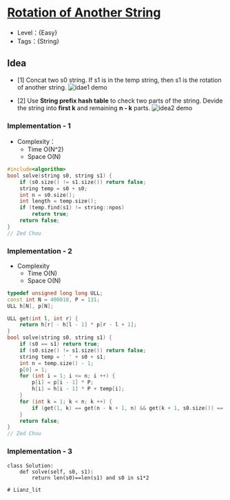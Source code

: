 # [Rotation of Another String](https://binarysearch.com/problems/Rotation-of-Another-String)

- Level：{Easy}
- Tags：{String}

## Idea

- [1] Concat two s0 string. If s1 is in the temp string, then s1 is the rotation of another string.
![idae1 demo](https://pic.imgdb.cn/item/6271e55909475431293059af.jpg)

- [2] Use **String prefix hash table** to check two parts of the string. Devide the string into **first k** and remaining **n - k** parts.
![idea2 demo](https://pic.imgdb.cn/item/6271eafb09475431293cc776.jpg)


### Implementation - 1

- Complexity：
  - Time O(N^2)
  - Space O(N)

``` c++
#include<algorithm> 
bool solve(string s0, string s1) {
    if (s0.size() != s1.size()) return false;
    string temp = s0 + s0;
    int n = s0.size();
    int length = temp.size();
    if (temp.find(s1) != string::npos)
        return true;
    return false;
}
// Zed Chou
```

### Implementation - 2

- Complexity
  - Time O(N)
  - Space O(N)
```c++
typedef unsigned long long ULL;
const int N = 400010, P = 131;
ULL h[N], p[N];

ULL get(int l, int r) {
    return h[r] - h[l - 1] * p[r - l + 1];        
}
bool solve(string s0, string s1) {
    if (s0 == s1) return true;
    if (s0.size() != s1.size()) return false;
    string temp = ' ' + s0 + s1;
    int n = temp.size() - 1;
    p[0] = 1;
    for (int i = 1; i <= n; i ++) {
        p[i] = p[i - 1] * P;
        h[i] = h[i - 1] * P + temp[i];
    }
    for (int k = 1; k < n; k ++) {
        if (get(1, k) == get(n - k + 1, n) && get(k + 1, s0.size()) == get(s0.size() + 1, n - k)) return true;
    }
    return false;
}
// Zed Chou
```

### Implementation - 3
``` python3
class Solution:
    def solve(self, s0, s1):
        return len(s0)==len(s1) and s0 in s1*2

# Lianz_lit
```
